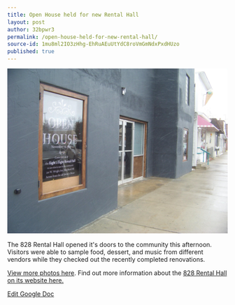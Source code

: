 ```yaml
---
title: Open House held for new Rental Hall
layout: post
author: 32bpwr3
permalink: /open-house-held-for-new-rental-hall/
source-id: 1mu8ml2IO3zHhg-EhRuAEuUtYdC8roVmGmNdxPxdHUzo
published: true
---
```


![image alt text](/public/96WRVhNpAWHBY2HYVEvgzw_img_0.jpg)

The 828 Rental Hall opened it's doors to the community this afternoon. Visitors were able to sample food, dessert, and music from different vendors while they checked out the recently completed renovations.

[View more photos here](https://www.facebook.com/pg/shepherdjournal/photos/?tab=album&album_id=10156027779130921). Find out more information about the [828 Rental Hall on its website here.](http://www.shepherdrentalhall.com/)

[Edit Google Doc](https://docs.google.com/document/d/1mu8ml2IO3zHhg-EhRuAEuUtYdC8roVmGmNdxPxdHUzo/edit?usp=sharing)

